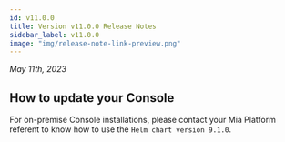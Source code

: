 ```yaml
---
id: v11.0.0
title: Version v11.0.0 Release Notes
sidebar_label: v11.0.0
image: "img/release-note-link-preview.png"
---
```


_May 11th, 2023_

## How to update your Console

For on-premise Console installations, please contact your Mia Platform referent to know how to use the `Helm chart version 9.1.0`.
